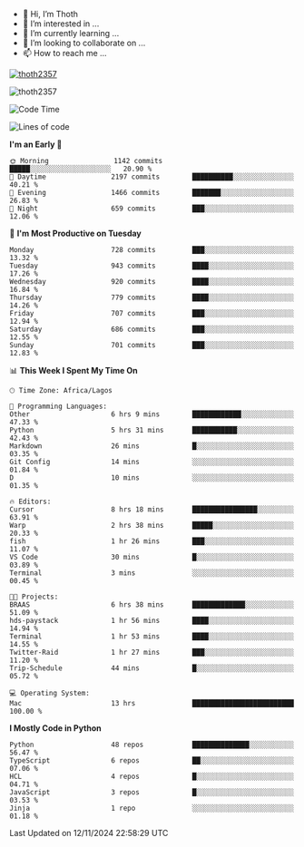 <!---
thoth2357/thoth2357 is a ✨ special ✨ repository because its `README.md` (this file) appears on your GitHub profile.
You can click the Preview link to take a look at your changes.
--->

- 👋 Hi, I’m Thoth
- 👀 I’m interested in ...
- 🌱 I’m currently learning ...
- 💞️ I’m looking to collaborate on ...
- 📫 How to reach me ...


<p align="left"> <a href="https://github.com/ryo-ma/github-profile-trophy"><img src="https://github-profile-trophy.vercel.app/?username=thoth2357&theme=gruvbox&no-bg=true&no-frame=false&title=MultiLanguage,Commits,Repositories,Stars,Followers,PullRequest,Reviews,Issues" alt="thoth2357" /></a> </p>

<p align="left"> <img src="https://komarev.com/ghpvc/?username=thoth2357&label=Profile%20views&color=0e75b6&style=flat" alt="thoth2357" /> </p>

<!--START_SECTION:waka-->
![Code Time](http://img.shields.io/badge/Code%20Time-3%2C393%20hrs%2030%20mins-blue)

![Lines of code](https://img.shields.io/badge/From%20Hello%20World%20I%27ve%20Written-30.4%20million%20lines%20of%20code-blue)

**I'm an Early 🐤** 

```text
🌞 Morning                1142 commits        █████░░░░░░░░░░░░░░░░░░░░   20.90 % 
🌆 Daytime                2197 commits        ██████████░░░░░░░░░░░░░░░   40.21 % 
🌃 Evening                1466 commits        ███████░░░░░░░░░░░░░░░░░░   26.83 % 
🌙 Night                  659 commits         ███░░░░░░░░░░░░░░░░░░░░░░   12.06 % 
```
📅 **I'm Most Productive on Tuesday** 

```text
Monday                   728 commits         ███░░░░░░░░░░░░░░░░░░░░░░   13.32 % 
Tuesday                  943 commits         ████░░░░░░░░░░░░░░░░░░░░░   17.26 % 
Wednesday                920 commits         ████░░░░░░░░░░░░░░░░░░░░░   16.84 % 
Thursday                 779 commits         ████░░░░░░░░░░░░░░░░░░░░░   14.26 % 
Friday                   707 commits         ███░░░░░░░░░░░░░░░░░░░░░░   12.94 % 
Saturday                 686 commits         ███░░░░░░░░░░░░░░░░░░░░░░   12.55 % 
Sunday                   701 commits         ███░░░░░░░░░░░░░░░░░░░░░░   12.83 % 
```


📊 **This Week I Spent My Time On** 

```text
🕑︎ Time Zone: Africa/Lagos

💬 Programming Languages: 
Other                    6 hrs 9 mins        ████████████░░░░░░░░░░░░░   47.33 % 
Python                   5 hrs 31 mins       ███████████░░░░░░░░░░░░░░   42.43 % 
Markdown                 26 mins             █░░░░░░░░░░░░░░░░░░░░░░░░   03.35 % 
Git Config               14 mins             ░░░░░░░░░░░░░░░░░░░░░░░░░   01.84 % 
D                        10 mins             ░░░░░░░░░░░░░░░░░░░░░░░░░   01.35 % 

🔥 Editors: 
Cursor                   8 hrs 18 mins       ████████████████░░░░░░░░░   63.91 % 
Warp                     2 hrs 38 mins       █████░░░░░░░░░░░░░░░░░░░░   20.33 % 
fish                     1 hr 26 mins        ███░░░░░░░░░░░░░░░░░░░░░░   11.07 % 
VS Code                  30 mins             █░░░░░░░░░░░░░░░░░░░░░░░░   03.89 % 
Terminal                 3 mins              ░░░░░░░░░░░░░░░░░░░░░░░░░   00.45 % 

🐱‍💻 Projects: 
BRAAS                    6 hrs 38 mins       █████████████░░░░░░░░░░░░   51.09 % 
hds-paystack             1 hr 56 mins        ████░░░░░░░░░░░░░░░░░░░░░   14.94 % 
Terminal                 1 hr 53 mins        ████░░░░░░░░░░░░░░░░░░░░░   14.55 % 
Twitter-Raid             1 hr 27 mins        ███░░░░░░░░░░░░░░░░░░░░░░   11.20 % 
Trip-Schedule            44 mins             █░░░░░░░░░░░░░░░░░░░░░░░░   05.72 % 

💻 Operating System: 
Mac                      13 hrs              █████████████████████████   100.00 % 
```

**I Mostly Code in Python** 

```text
Python                   48 repos            ██████████████░░░░░░░░░░░   56.47 % 
TypeScript               6 repos             ██░░░░░░░░░░░░░░░░░░░░░░░   07.06 % 
HCL                      4 repos             █░░░░░░░░░░░░░░░░░░░░░░░░   04.71 % 
JavaScript               3 repos             █░░░░░░░░░░░░░░░░░░░░░░░░   03.53 % 
Jinja                    1 repo              ░░░░░░░░░░░░░░░░░░░░░░░░░   01.18 % 
```




 Last Updated on 12/11/2024 22:58:29 UTC
<!--END_SECTION:waka-->
<!--![](http://github-profile-summary-cards.vercel.app/api/cards/profile-details?username=thoth2357&theme=2077)

![](http://github-profile-summary-cards.vercel.app/api/cards/stats?username=thoth2357&theme=2077)![](http://github-profile-summary-cards.vercel.app/api/cards/productive-time?username=thoth2357&theme=2077&utcOffset=8) -->
